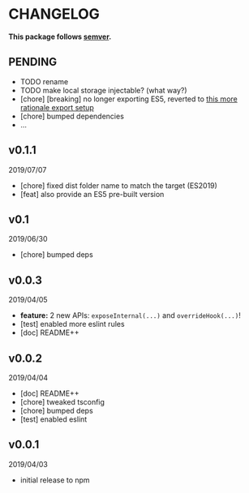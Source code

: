 # CHANGELOG
**This package follows [semver](https://semver.org/).**

## PENDING
* TODO rename
* TODO make local storage injectable? (what way?)
* [chore] [breaking] no longer exporting ES5, reverted to [this more rationale export setup](../../CONTRIBUTING/module-exports.md)
* [chore] bumped dependencies
* ...

## v0.1.1
2019/07/07
* [chore] fixed dist folder name to match the target (ES2019)
* [feat] also provide an ES5 pre-built version

## v0.1
2019/06/30
* [chore] bumped deps

## v0.0.3
2019/04/05
* **feature:** 2 new APIs: `exposeInternal(...)` and `overrideHook(...)`!
* [test] enabled more eslint rules
* [doc] README++

## v0.0.2
2019/04/04
* [doc] README++
* [chore] tweaked tsconfig
* [chore] bumped deps
* [test] enabled eslint

## v0.0.1
2019/04/03
* initial release to npm
